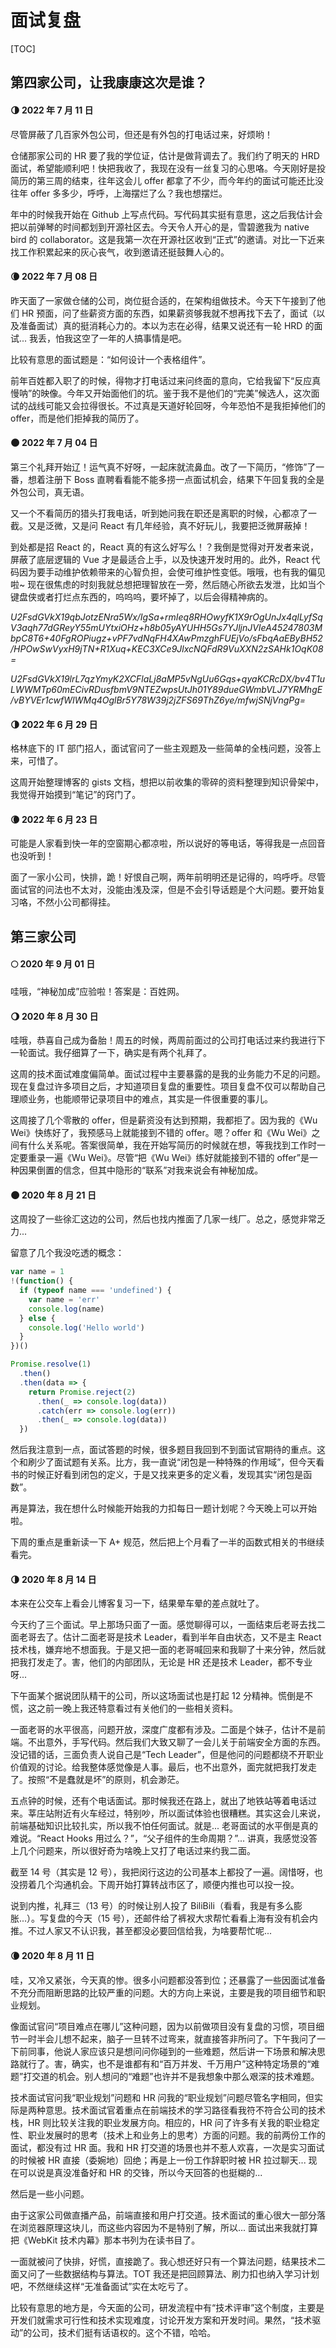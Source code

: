 # 面试复盘

[TOC]

<!-- TODO 迁移评论 -->

## 第四家公司，让我康康这次是谁？

#### **🌗 2022 年 7 月 11 日**

尽管屏蔽了几百家外包公司，但还是有外包的打电话过来，好烦哟！

仓储那家公司的 HR 要了我的学位证，估计是做背调去了。我们约了明天的 HRD 面试，希望能顺利吧！快把我收了，我现在没有一丝复习的心思咯。今天刚好是投简历的第三周的结束，往年这会儿 offer 都拿了不少，而今年约的面试可能还比没往年 offer 多多少，呼呼，上海摆烂了么？我也想摆烂。

年中的时候我开始在 Github 上写点代码。写代码其实挺有意思，这之后我估计会把以前弹琴的时间都划到开源社区去。今天令人开心的是，雪碧邀我为 native bird 的 collaborator。这是我第一次在开源社区收到“正式”的邀请。对比一下近来找工作积累起来的灰心丧气，收到邀请还挺鼓舞人心的。

#### **🌘 2022 年 7 月 08 日**

昨天面了一家做仓储的公司，岗位挺合适的，在架构组做技术。今天下午接到了他们 HR 预面，问了些薪资方面的东西，如果薪资够我就不想再找下去了，面试（以及准备面试）真的挺消耗心力的。本以为志在必得，结果又说还有一轮 HRD 的面试... 我丢，怕我这空了一年的人搞事情是吧。

比较有意思的面试题是：“如何设计一个表格组件”。

前年百姓都入职了的时候，得物才打电话过来问终面的意向，它给我留下“反应真慢呐”的映像。今年又开始面他们的坑。鉴于我不是他们的“完美”候选人，这次面试的战线可能又会拉得很长。不过真是天道好轮回呀，今年恐怕不是我拒掉他们的 offer，而是他们拒掉我的简历了。

#### **🌑 2022 年 7 月 04 日**

第三个礼拜开始辽！运气真不好呀，一起床就流鼻血。改了一下简历，“修饰”了一番，想着注册下 Boss 直聘看看能不能多捞一点面试机会，结果下午回复我的全是外包公司，真无语。

又一个不看简历的猎头打我电话，听到她问我在职还是离职的时候，心都凉了一截。又是泛微，又是问 React 有几年经验，真不好玩儿，我要把泛微屏蔽掉！

到处都是招 React 的，React 真的有这么好写么！？我倒是觉得对开发者来说，屏蔽了底层逻辑的 Vue 才是最适合上手，以及快速开发时用的。此外，React 代码因为要手动维护依赖带来的心智负担，会使可维护性变低。哦哦，也有我的偏见啦~ 现在很焦虑的时刻我就总想把理智放在一旁，然后随心所欲去发泄，比如当个键盘侠或者打烂点东西的，呜呜呜，要坏掉了，以后会得精神病的。

_*_U2FsdGVkX19qbJotzENra5Wx/IgSa+rmIeq8RHOwyfK1X9rOgUnJx4qlLyfSqV3aqh77dGReyY55mUYtxiOHz+h8b05yAYUHH5Gs7YJljnJVIeA45247803MbpC8T6+40FgROPiugz+vPF7vdNqFH4XAwPmzghFUEjVo/sFbqAaEByBH52/HPOwSwVyxH9jTN+R1Xuq+KEC3XCe9JlxcNQFdR9VuXXN2zSAHk1OqK08=_*_

_*_U2FsdGVkX19lrL7qzYmyK2XCFlaLj8aMP5vNgUu6Gqs+qyaKCRcDX/bv4T1uLWWMTp60mECivRDusfbmV9NTEZwpsUtJh01Y89dueGWmbVLJ7YRMhgE/vBYVEr1cwfWIWMq4OglBr5Y78W39j2jZFS69ThZ6ye/mfwjSNjVngPg=_*_

#### **🌗 2022 年 6 月 29 日**

格林底下的 IT 部门招人，面试官问了一些主观题及一些简单的全栈问题，没答上来，可惜了。

这周开始整理博客的 gists 文档，想把以前收集的零碎的资料整理到知识骨架中，我觉得开始摸到“笔记”的窍门了。

#### **🌘 2022 年 6 月 23 日**

可能是人家看到快一年的空窗期心都凉啦，所以说好的等电话，等得我是一点回音也没听到！

面了一家小公司，快排，跪！好恨自己啊，两年前明明还是记得的，呜呼呼。尽管面试官的问法也不太对，没能由浅及深，但是不会引导话题是个大问题。要开始复习咯，不然小公司都得挂。

## 第三家公司

#### **🌕 2020 年 9 月 01 日**

哇哦，“神秘加成”应验啦！答案是：百姓网。

#### **🌖 2020 年 8 月 30 日**

哇哦，恭喜自己成为备胎！周五的时候，两周前面过的公司打电话过来约我进行下一轮面试。我仔细算了一下，确实是有两个礼拜了。

这周的技术面试难度偏简单。面试过程中主要暴露的是我的业务能力不足的问题。现在复盘过许多项目之后，才知道项目复盘的重要性。项目复盘不仅可以帮助自己理顺业务，也能顺带记录项目中的难点，其实是一件很重要的事儿。

这周接了几个零散的 offer，但是薪资没有达到预期，我都拒了。因为我的《Wu Wei》快练好了，我预感马上就能接到不错的 offer。嗯？offer 和《Wu Wei》之间有什么关系呢。答案很简单，我在开始写简历的时候就在想，等我找到工作时一定要重录一遍《Wu Wei》。尽管“把《Wu Wei》练好就能接到不错的 offer”是一种因果倒置的信念，但其中隐形的“联系”对我来说会有神秘加成。

#### **🌑 2020 年 8 月 21 日**

这周投了一些徐汇这边的公司，然后也找内推面了几家一线厂。总之，感觉非常乏力...

留意了几个我没吃透的概念：

```js
var name = 1
!(function() {
  if (typeof name === 'undefined') {
    var name = 'err'
    console.log(name)
  } else {
    console.log('Hello world')
  }
})()
```

```js
Promise.resolve(1)
  .then()
  .then(data => {
    return Promise.reject(2)
      .then(_ => console.log(data))
      .catch(err => console.log(err))
      .then(_ => console.log(data))
  })
```

然后我注意到一点，面试答题的时候，很多题目我回到不到面试官期待的重点。这个和刷少了面试题有关系。比方，我一直说“闭包是一种特殊的作用域”，但今天看书的时候正好看到闭包的定义，于是又找来更多的定义看，发现其实“闭包是函数”。

再是算法，我在想什么时候能开始我的力扣每日一题计划呢？今天晚上可以开始啦。

下周的重点是重新读一下 A+ 规范，然后把上个月看了一半的函数式相关的书继续看完。

#### **🌗 2020 年 8 月 14 日**

本来在公交车上看会儿博客复习一下，结果晕车晕的差点就吐了。

今天约了三个面试。早上那场只面了一面。感觉聊得可以，一面结束后老哥去找二面老哥去了。估计二面老哥是技术 Leader，看到半年自由状态，又不是主 React 技术栈，嫌弃地不想面我。于是又把一面的老哥喊回来和我聊了十来分钟，然后就把我打发走了。害，他们的内部团队，无论是 HR 还是技术 Leader，都不专业呀...

下午面某个据说团队精干的公司，所以这场面试也是打起 12 分精神。慌倒是不慌，这之前一晚上我还特意看过有关他们的一些相关资料。

一面老哥的水平很高，问题开放，深度广度都有涉及。二面是个妹子，估计不是前端。不出意外，手写代码。然后我们大致又聊了一会儿关于前端安全方面的东西。没记错的话，三面负责人说自己是“Tech Leader”，但是他问的问题都绕不开职业价值观的讨论。给我整体感觉像是人事。最后，也不出意外，面完就把我打发走了。按照“不是蠢就是坏”的原则，机会渺茫。

五点钟的时候，还有个电话面试。那时候我还在路上，就出了地铁站等着电话过来。莘庄站附近有火车经过，特别吵，所以面试体验也很糟糕。其实这会儿来说，前端基础知识比较扎实，所以我不怕任何面试。就是... 老哥面试的水平倒是真的难说。“React Hooks 用过么？”，“父子组件的生命周期？”... 讲真，我感觉没答上几个问题来，所以很好奇为啥晚上又打了电话过来约我二面。

截至 14 号（其实是 12 号），我把闵行这边的公司基本上都投了一遍。阔惜呀，也没捞着几个沟通机会。下周开始打算转战市区了，顺便内推也可以投一投。

说到内推，礼拜三（13 号）的时候让别人投了 BiliBili（看看，我是有多么膨胀...）。写复盘的今天（15 号），还邮件给了裤衩大求帮忙看看上海有没有机会内推。不过人家又不认识我，甚至都没必要回信给我，为啥要帮忙呢...

#### **🌘 2020 年 8 月 11 日**

哇，又冷又紧张，今天真的惨。很多小问题都没答到位；还暴露了一些因面试准备不充分而阻断思路的比较严重的问题。大的方向上来说，主要是我的项目细节和职业规划。

像面试官问“项目难点在哪儿”这种问题，因为以前做项目没有复盘的习惯，项目细节一时半会儿想不起来，脑子一旦转不过弯来，就直接答非所问了。下午我问了一下前同事，他说人家应该只是想问问你碰到的一些难题，然后讲一下场景和解决思路就行了。害，确实，也不是谁都有和“百万并发、千万用户”这种特定场景的“难题”打交道的机会。别人想问的“难题”也许并不是我想象中那么艰深的技术难题。

技术面试官问我“职业规划”问题和 HR 问我的“职业规划”问题尽管名字相同，但实际是两种意思。技术面试官着重点在前端技术的学习路径看我符不符合公司的技术栈，HR 则比较关注我的职业发展方向。相应的，HR 问了许多有关我的职业稳定性、职业发展时的思考（技术上和业务上的思考）方面的问题。我的前两份工作的面试，都没有过 HR 面。我和 HR 打交道的场景也并不惹人欢喜，一次是实习面试的时候被 HR 直接（委婉地）回绝；再是上一份工作辞职时被 HR 拉过聊天... 现在可以说是真没准备好和 HR 的交锋，所以今天回答的也挺糊的...

然后是一些小问题。

由于这家公司做直播产品，前端直接和用户打交道。技术面试的重心很大一部分落在浏览器原理这块儿，而这些内容因为不是特别了解，所以... 面试出来我就打算把《WebKit 技术内幕》那本书列为在读书目了。

一面就被问了快排，好慌，直接跪了。我心想还好只有一个算法问题，结果技术二面又问了一些数据结构与算法。TOT 我还是把回顾算法、刷力扣也纳入学习计划吧，不然继续这样“无准备面试”实在太吃亏了。

比较有意思的地方是，今天面的公司，研发流程中有“技术评审”这个制度，主要是开发们就需求可行性和技术实现难度，讨论开发方案和开发时间。果然，“技术驱动”的公司，技术们挺有话语权的。这个不错，哈哈。
